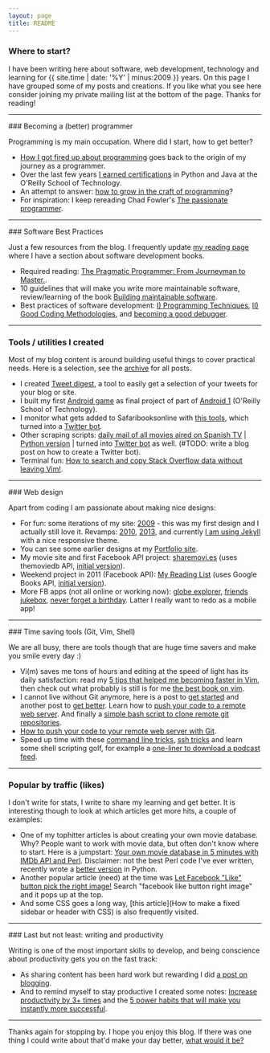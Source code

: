 ```yaml
---
layout: page
title: README
---
```


### Where to start?

I have been writing here about software, web development, technology and learning for {{ site.time | date: '%Y' | minus:2009 }} years. On this page I have grouped some of my posts and creations. If you like what you see here consider joining my private mailing list at the bottom of the page. Thanks for reading!

---

### Becoming a (better) programmer

Programming is my main occupation. Where did I start, how to get better?

* [How I got fired up about programming](2016/02/fired-up-about-programming/) goes back to the origin of my journey as a programmer.
* Over the last few years [I earned certifications](2016/02/certified-advanced-java/) in Python and Java at the O'Reilly School of Technology.
* An attempt to answer: [how to grow in the craft of programming](2012/09/how-to-grow-craft-programming/)?
* For inspiration: I keep rereading Chad Fowler's [The passionate programmer](2011/04/advance-career-read-passionate-programmer/).

---

### Software Best Practices

Just a few resources from the blog. I frequently update [my reading page](books) where I have a section about software development books.

* Required reading: [The Pragmatic Programmer: From Journeyman to Master.](2011/02/great-book-about-software-engineering/).
* 10 guidelines that will make you write more maintainable software, review/learning of the book [Building maintainable software](2016/03/building-maintainable-software/).
* Best practices of software development: [I) Programming Techniques](2012/06/best-practices-software-development-programming-techniques/), [II) Good Coding Methodologies](2012/07/best-practices-software-development-good-coding-methodologies/), and [becoming a good debugger](2011/07/becoming-good-debugger/).

---

### Tools / utilities I created

Most of my blog content is around building useful things to cover practical needs. Here is a selection, see the [archive](archive) for all posts.

* I created [Tweet digest](2012/03/easy-way-compile-tweet-digest/), a tool to easily get a selection of your tweets for your blog or site.
* I built my first [Android game](2015/04/my-first-android-game-free-monkey/) as final project of part of [Android 1](http://archive.oreilly.com/oreillyschool/courses/courses.html#course_id_157) (O'Reilly School of Technology).
* I monitor what gets added to Safaribooksonline with [this tools](2015/11/new-safari-books-notification-email/), which turned into a [Twitter bot](https://twitter.com/newsafaribooks).
* Other scraping scripts: [daily mail of all movies aired on Spanish TV](2012/09/perl-practice-daily-mail-of-movies-spanish-tv/) | [Python version](2013/01/movies-aired-on-spanish-tv-part2-python/) | turned into [Twitter bot](https://twitter.com/cine_tv_es) as well. (#TODO: write a blog post on how to create a Twitter bot).
* Terminal fun: [How to search and copy Stack Overflow data without leaving Vim!](2013/01/search-copy-stackoverflow-data-in-vim-with-conque/).

---

### Web design

Apart from coding I am passionate about making nice designs:

* For fun: some iterations of my site: [2009](http://projects.bobbelderbos.com/bb_website_2009.jpg) - this was my first design and I actually still love it. Revamps: [2010](2010/09/new-website-design/), [2013](2013/02/responsive-website-redesign/), and currently [I am using Jekyll](2016/01/migrating-to-jekyll/) with a nice responsive theme.
* You can see some earlier designs at my [Portfolio site](http://projects.bobbelderbos.com/portfolio/).
* My movie site and first Facebook API project: [sharemovi.es](http://sharemovi.es/) (uses themoviedb API, [initial version](2010/11/sneak-preview-sharemovies/)).
* Weekend project in 2011 (Facebook API): [My Reading List](http://fbreadinglist.com/) (uses Google Books API, [initial version](2011/03/new-facebook-app-my-reading-list/)).
* More FB apps (not all online or working now): [globe explorer](http://bobbelderbos.com/globe/), [friends jukebox](2011/06/new-facebook-app-friends-jukebox/), [never forget a birthday](2011/07/example-simple-facebook-canvasapp-never-forget-a-birthday/). Latter I really want to redo as a mobile app!

---

### Time saving tools (Git, Vim, Shell)

We are all busy, there are tools though that are huge time savers and make you smile every day :)

* Vi(m) saves me tons of hours and editing at the speed of light has its daily satisfaction: read my [5 tips that helped me becoming faster in Vim](2012/09/5-tips-for-becoming-faster-in-vim/), then check out what probably is still is for me [the best book on vim](2012/10/book-review-practical-vim-edit-text-at-the-speed-of-thought/).
* I cannot live without Git anymore, here is a post to [get started](2012/02/git-in-a-nutshell/) and another post to [get better](2013/03/master-intermediate-git-operations/). Learn how to [push your code to a remote web server](2012/03/push-code-remote-web-server-git/). And finally a [simple bash script to clone remote git repositories](2012/07/simple-bash-script-to-clone-remote-git-repositories/).
* [How to push your code to your remote web server with Git](2012/03/push-code-remote-web-server-git/).
* Speed up time with these [command line tricks](2013/05/be-more-productive-with-unix-shell/), [ssh tricks](2013/05/ssh-tricks-remote-servers/) and learn some shell scripting golf, for example a [one-liner to download a podcast feed](2013/12/podcast-scripting-golf/).

---

### Popular by traffic (likes)

I don't write for stats, I write to share my learning and get better. It is interesting though to look at which articles get more hits, a couple of examples:

* One of my tophitter articles is about creating your own movie database. Why? People want to work with movie data, but often don't know where to start. Here is a jumpstart: [Your own movie database in 5 minutes with IMDb API and Perl](2011/11/movie-database-imdb-api-perl/). Disclaimer: not the best Perl code I've ever written, recently wrote a [better version](2016/02/movie-site-in-minute-omdb-api-python/) in Python.
* Another popular article (need) at the time was [Let Facebook "Like" button pick the right image!](2011/03/facebook-like-button-right-image/) Search "facebook like button right image" and it pops up at the top.
* And some CSS goes a long way, [this article](How to make a fixed sidebar or header with CSS) is also frequently visited.

---

### Last but not least: writing and productivity

Writing is one of the most important skills to develop, and being conscience about productivity gets you on the fast track: 

* As sharing content has been hard work but rewarding I did [a post on blogging](2011/07/10-steps-proficient-blogger/).
* And to remind myself to stay productive I created some notes: [Increase productivity by 3+ times](2010/09/increase-productivity-by-3-times/) and the [5 power habits that will make you instantly more successful](2016/02/power-habits/).

---

Thanks again for stopping by. I hope you enjoy this blog. If there was one thing I could write about that'd make your day better, <a href="mailto:info@bobbelderbos.com?Subject=Please%20write%20about%20..." target="_top">what would it be?</a>
